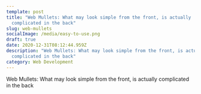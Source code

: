```yaml
---
template: post
title: "Web Mullets: What may look simple from the front, is actually
  complicated in the back"
slug: web-mullets
socialImage: /media/easy-to-use.png
draft: true
date: 2020-12-31T08:12:44.959Z
description: "Web Mullets: What may look simple from the front, is actually
  complicated in the back"
category: Web Development
---
```

Web Mullets: What may look simple from the front, is actually complicated in the back